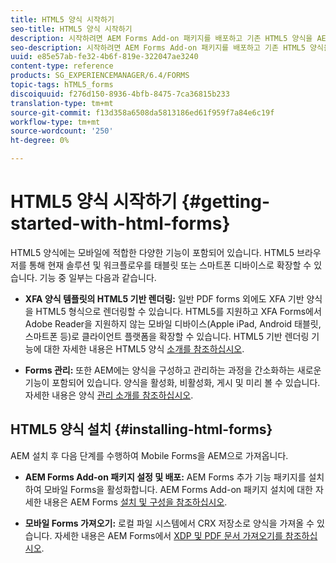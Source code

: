 ```yaml
---
title: HTML5 양식 시작하기
seo-title: HTML5 양식 시작하기
description: 시작하려면 AEM Forms Add-on 패키지를 배포하고 기존 HTML5 양식을 AEM으로 가져옵니다.
seo-description: 시작하려면 AEM Forms Add-on 패키지를 배포하고 기존 HTML5 양식을 AEM으로 가져옵니다.
uuid: e85e57ab-fe32-4b6f-819e-322047ae3240
content-type: reference
products: SG_EXPERIENCEMANAGER/6.4/FORMS
topic-tags: hTML5_forms
discoiquuid: f276d150-8936-4bfb-8475-7ca36815b233
translation-type: tm+mt
source-git-commit: f13d358a6508da5813186ed61f959f7a84e6c19f
workflow-type: tm+mt
source-wordcount: '250'
ht-degree: 0%

---
```



# HTML5 양식 시작하기 {#getting-started-with-html-forms}

HTML5 양식에는 모바일에 적합한 다양한 기능이 포함되어 있습니다. HTML5 브라우저를 통해 현재 솔루션 및 워크플로우를 태블릿 또는 스마트폰 디바이스로 확장할 수 있습니다. 기능 중 일부는 다음과 같습니다.

* **XFA 양식 템플릿의 HTML5 기반 렌더링:** 일반 PDF forms 외에도 XFA 기반 양식을 HTML5 형식으로 렌더링할 수 있습니다. HTML5를 지원하고 XFA Forms에서 Adobe Reader을 지원하지 않는 모바일 디바이스(Apple iPad, Android 태블릿, 스마트폰 등)로 클라이언트 플랫폼을 확장할 수 있습니다. HTML5 기반 렌더링 기능에 대한 자세한 내용은 HTML5 양식 [소개를 참조하십시오](/help/forms/using/introduction.md).

* **Forms 관리:** 또한 AEM에는 양식을 구성하고 관리하는 과정을 간소화하는 새로운 기능이 포함되어 있습니다. 양식을 활성화, 비활성화, 게시 및 미리 볼 수 있습니다. 자세한 내용은 양식 [관리 소개를 참조하십시오](/help/forms/using/introduction-managing-forms.md).

## HTML5 양식 설치 {#installing-html-forms}

AEM 설치 후 다음 단계를 수행하여 Mobile Forms을 AEM으로 가져옵니다.

* **AEM Forms Add-on 패키지 설정 및 배포:** AEM Forms 추가 기능 패키지를 설치하여 모바일 Forms을 활성화합니다. AEM Forms Add-on 패키지 설치에 대한 자세한 내용은 AEM Forms [설치 및 구성을 참조하십시오](/help/forms/using/installing-configuring-aem-forms-osgi.md).

* **모바일 Forms 가져오기:** 로컬 파일 시스템에서 CRX 저장소로 양식을 가져올 수 있습니다. 자세한 내용은 AEM Forms에서 [XDP 및 PDF 문서 가져오기를 참조하십시오](/help/forms/using/get-xdp-pdf-documents-aem.md).

